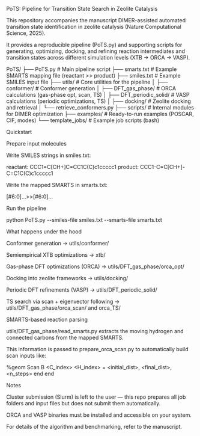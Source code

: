 PoTS: Pipeline for Transition State Search in Zeolite Catalysis

This repository accompanies the manuscript
DIMER-assisted automated transition state identification in zeolite catalysis (Nature Computational Science, 2025).

It provides a reproducible pipeline (PoTS.py) and supporting scripts for generating, optimizing, docking, and refining reaction intermediates and transition states across different simulation levels (XTB → ORCA → VASP).

PoTS/
├── PoTS.py              # Main pipeline script
├── smarts.txt           # Example SMARTS mapping file (reactant >> product)
├── smiles.txt           # Example SMILES input file
├── utils/               # Core utilities for the pipeline
│   ├── conformer/       # Conformer generation
│   ├── DFT_gas_phase/   # ORCA calculations (gas-phase opt, scan, TS)
│   ├── DFT_periodic_solid/ # VASP calculations (periodic optimizations, TS)
│   ├── docking/         # Zeolite docking and retrieval
│   └── retrieve_conformers.py
├── scripts/             # Internal modules for DIMER optimization
├── examples/            # Ready-to-run examples (POSCAR, CIF, modes)
└── template_jobs/       # Example job scripts (bash)


Quickstart

Prepare input molecules

Write SMILES strings in smiles.txt:

reactant: CCC1=C[CH+]C=CC1C(C)c1ccccc1
product:  CCC1-C=C[CH+]-C=C1C(C)c1ccccc1


Write the mapped SMARTS in smarts.txt:

[#6:0]...>>[#6:0]...


Run the pipeline

python PoTS.py --smiles-file smiles.txt --smarts-file smarts.txt


What happens under the hood

Conformer generation → utils/conformer/

Semiempirical XTB optimizations → xtb/

Gas-phase DFT optimizations (ORCA) → utils/DFT_gas_phase/orca_opt/

Docking into zeolite frameworks → utils/docking/

Periodic DFT refinements (VASP) → utils/DFT_periodic_solid/

TS search via scan + eigenvector following → utils/DFT_gas_phase/orca_scan/ and orca_TS/


SMARTS-based reaction parsing

utils/DFT_gas_phase/read_smarts.py extracts the moving hydrogen and connected carbons from the mapped SMARTS.

This information is passed to prepare_orca_scan.py to automatically build scan inputs like:

%geom
  Scan
    B <C_index> <H_index> = <initial_dist>, <final_dist>, <n_steps>
  end
end


Notes

Cluster submission (Slurm) is left to the user — this repo prepares all job folders and input files but does not submit them automatically.

ORCA and VASP binaries must be installed and accessible on your system.

For details of the algorithm and benchmarking, refer to the manuscript.